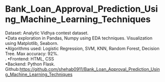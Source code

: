 # Bank_Loan_Approval_Prediction_Using_Machine_Learning_Techniques

Dataset: Analytic Vidhya contest dataset.<br>
•Data exploration in Pandas, Numpy using EDA techniques. Visualization using Matplotlib, Seaborn.<br>
•Algorithms used: Logistic Regression, SVM, KNN, Random Forest, Decision Tree. Max accuracy: 92%. <br>.
•Frontend: HTML, CSS<br>
•Backend: Python Flask.<br>
Github:https://github.com/shehab0911/Bank_Loan_Approval_Prediction_Using_Machine_Learning_Techniques<br>
